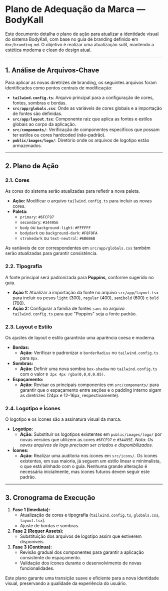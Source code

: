 # Plano de Adequação da Marca — BodyKall

Este documento detalha o plano de ação para atualizar a identidade visual do sistema BodyKall, com base no guia de branding definido em `doc/branding.md`. O objetivo é realizar uma atualização sutil, mantendo a estética moderna e clean do design atual.

---

## 1. Análise de Arquivos-Chave

Para aplicar as novas diretrizes de branding, os seguintes arquivos foram identificados como pontos centrais de modificação:

- **`tailwind.config.ts`**: Arquivo principal para a configuração de cores, fontes, sombras e bordas.
- **`src/app/globals.css`**: Onde as variáveis de cores globais e a importação de fontes são definidas.
- **`src/app/layout.tsx`**: Componente raiz que aplica as fontes e estilos globais ao corpo da aplicação.
- **`src/components/`**: Verificação de componentes específicos que possam ter estilos ou cores hardcoded (não-padrão).
- **`public/images/logo/`**: Diretório onde os arquivos de logotipo estão armazenados.

---

## 2. Plano de Ação

### 2.1. Cores

As cores do sistema serão atualizadas para refletir a nova paleta.

- **Ação:** Modificar o arquivo `tailwind.config.ts` para incluir as novas cores.
- **Paleta:**
  - `primary`: `#6FCF97`
  - `secondary`: `#34495E`
  - `body` ou `background-light`: `#FFFFFF`
  - `bodydark` ou `background-dark`: `#F8F9FA`
  - `strokedark` ou `text-neutral`: `#6B6B6B`

As variáveis de cor correspondentes em `src/app/globals.css` também serão atualizadas para garantir consistência.

### 2.2. Tipografia

A fonte principal será padronizada para **Poppins**, conforme sugerido no guia.

- **Ação 1:** Atualizar a importação da fonte no arquivo `src/app/layout.tsx` para incluir os pesos `light` (300), `regular` (400), `semibold` (600) e `bold` (700).
- **Ação 2:** Configurar a família de fontes `sans` no arquivo `tailwind.config.ts` para que "Poppins" seja a fonte padrão.

### 2.3. Layout e Estilo

Os ajustes de layout e estilo garantirão uma aparência coesa e moderna.

- **Bordas:**
  - **Ação:** Verificar e padronizar o `borderRadius` no `tailwind.config.ts` para `8px`.
- **Sombras:**
  - **Ação:** Definir uma nova sombra `box-shadow` no `tailwind.config.ts` com o valor `0 2px 4px rgba(0,0,0,0.05)`.
- **Espaçamento:**
  - **Ação:** Revisar os principais componentes em `src/components/` para garantir que o espaçamento entre seções e o padding interno sigam as diretrizes (24px e 12-16px, respectivamente).

### 2.4. Logotipo e Ícones

O logotipo e os ícones são a assinatura visual da marca.

- **Logotipo:**
  - **Ação:** Substituir os logotipos existentes em `public/images/logo/` por novas versões que utilizem as cores `#6FCF97` e `#34495E`. *Nota: Os novos arquivos de logo precisam ser criados e disponibilizados.*
- **Ícones:**
  - **Ação:** Realizar uma auditoria nos ícones em `src/icons/`. Os ícones existentes, em sua maioria, já seguem um estilo linear e minimalista, o que está alinhado com o guia. Nenhuma grande alteração é necessária inicialmente, mas ícones futuros devem seguir este padrão.

---

## 3. Cronograma de Execução

1.  **Fase 1 (Imediata):**
    - Atualização de cores e tipografia (`tailwind.config.ts`, `globals.css`, `layout.tsx`).
    - Ajuste de bordas e sombras.
2.  **Fase 2 (Requer Assets):**
    - Substituição dos arquivos de logotipo assim que estiverem disponíveis.
3.  **Fase 3 (Contínua):**
    - Revisão gradual dos componentes para garantir a aplicação consistente do espaçamento.
    - Validação dos ícones durante o desenvolvimento de novas funcionalidades.

Este plano garante uma transição suave e eficiente para a nova identidade visual, preservando a qualidade da experiência do usuário.
